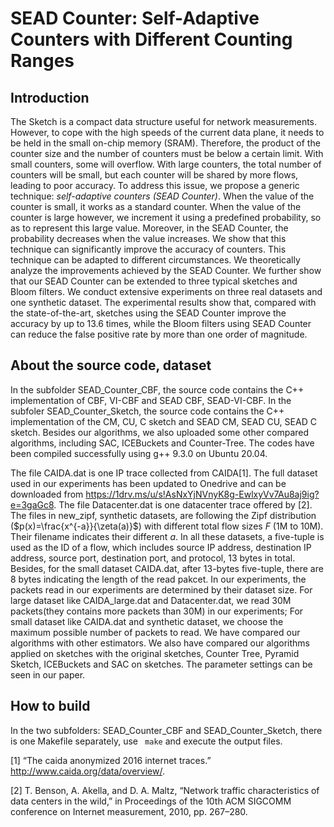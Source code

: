 # SEAD Counter: Self-Adaptive Counters with Different Counting Ranges

## Introduction

The Sketch is a compact data structure useful for network measurements. However, to cope with the high speeds of the current data plane, it needs to be held in the small on-chip memory (SRAM). Therefore, the product of the counter size and the number of counters must be below a certain limit. With small counters, some will overflow. With large counters, the total number of counters will be small, but each counter will be shared by more flows, leading to poor accuracy. To address this issue, we propose a generic technique: *self-adaptive counters (SEAD Counter)*. When the value of the counter is small, it works as a standard counter. When the value of the counter is large however, we increment it using a predefined probability, so as to represent this large value. Moreover, in the SEAD Counter, the probability decreases when the value increases. We show that this technique can significantly improve the accuracy of counters. This technique can be adapted to different circumstances. We theoretically analyze the improvements achieved by the SEAD Counter. We further show that our SEAD Counter can be extended to three typical sketches and Bloom filters. We conduct extensive experiments on three real datasets and one synthetic dataset. The experimental results show that, compared with the state-of-the-art, sketches using the SEAD Counter improve the accuracy by up to 13.6 times, while the Bloom filters using SEAD Counter can reduce the false positive rate by more than one order of magnitude.


## About the source code, dataset
In the subfolder SEAD_Counter_CBF, the source code contains the C++ implementation of CBF, VI-CBF and SEAD CBF, SEAD-VI-CBF. In the subfoler SEAD_Counter_Sketch, the source code contains the C++ implementation of the CM, CU, C sketch and SEAD CM, SEAD CU, SEAD C sketch. Besides our algorithms, we also uploaded some other compared algorithms, including SAC, ICEBuckets and Counter-Tree. The codes have been compiled successfully using g++ 9.3.0 on Ubuntu 20.04. 

The file CAIDA.dat is one IP trace collected from CAIDA[1]. The full dataset used in our experiments has been updated to Onedrive and can be downloaded from  <https://1drv.ms/u/s!AsNxYjNVnyK8g-EwlxyVv7Au8aj9ig?e=3gaGc8>. The file Datacenter.dat is one datacenter trace offered by [2]. The files in new_zipf, synthetic datasets, are following the Zipf distribution ($p(x)=\frac{x^{-a}}{\zeta(a)}$) with different total flow sizes $F$ (1M to 10M). Their filename indicates their different $a$. In all these datasets, a five-tuple is used as the ID of a flow, which includes source IP address, destination IP address, source port, destination port, and protocol, 13 bytes in total. Besides, for the small dataset CAIDA.dat, after 13-bytes five-tuple, there are 8 bytes indicating the length of the read pakcet. In our experiments, the packets read in our experiments are determined by their dataset size. For large dataset like CAIDA_large.dat and Datacenter.dat, we read 30M packets(they contains more packets than 30M) in our experiments; For small dataset like CAIDA.dat and synthetic dataset, we choose the maximum possible number of packets to read. We have compared our algorithms with other estimators. We also have compared our algorithms applied on sketches with the original sketches, Counter Tree, Pyramid Sketch, ICEBuckets and SAC on sketches. The parameter settings can be seen in our paper.


## How to build
In the two subfolders: SEAD_Counter_CBF and SEAD_Counter_Sketch, there is one Makefile separately, use ``` make``` and execute the output files.


[1] “The caida anonymized 2016 internet traces.” <http://www.caida.org/data/overview/>.

[2] T. Benson, A. Akella, and D. A. Maltz, “Network traffic characteristics of data centers in the wild,” in Proceedings of the 10th ACM SIGCOMM conference on Internet measurement, 2010, pp. 267–280.
